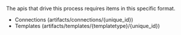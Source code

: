 The apis that drive this process requires items in this specific format.

- Connections (artifacts/connections/{unique_id})
- Templates (artifacts/templates/{templatetype}/{unique_id})